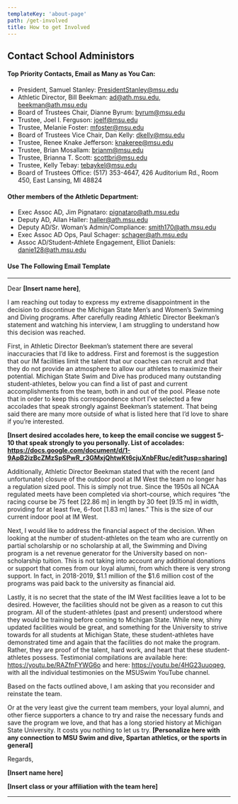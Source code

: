 ```yaml
---
templateKey: 'about-page'
path: /get-involved
title: How to get Involved
---
```

## Contact School Administors

#### Top Priority Contacts, Email as Many as You Can: 
 - President, Samuel Stanley: PresidentStanley@msu.edu 
 - Athletic Director, Bill Beekman: ad@ath.msu.edu, beekman@ath.msu.edu 
 - Board of Trustees Chair, Dianne Byrum: byrum@msu.edu
 - Trustee, Joel I. Ferguson: joelf@msu.edu
 - Trustee, Melanie Foster: mfoster@msu.edu 
 - Board of Trustees Vice Chair, Dan Kelly: dkelly@msu.edu 
 - Trustee, Renee Knake Jefferson: knakeree@msu.edu 
 - Trustee, Brian Mosallam: brianm@msu.edu 
 - Trustee, Brianna T. Scott: scottbri@msu.edu 
 - Trustee, Kelly Tebay: tebaykel@msu.edu 
 - Board of Trustees Office: (517) 353-4647, 426 Auditorium Rd., Room 450, East Lansing, MI 48824

#### Other members of the Athletic Department: 
 - Exec Assoc AD, Jim Pignataro: pignataro@ath.msu.edu 
 - Deputy AD, Allan Haller: haller@ath.msu.edu 
 - Deputy AD/Sr. Woman’s Admin/Compliance: smith170@ath.msu.edu 
 - Exec Assoc AD Ops, Paul Schager: schager@ath.msu.edu 
 - Assoc AD/Student-Athlete Engagement, Elliot Daniels: danie128@ath.msu.edu 

#### Use The Following Email Template
------
Dear **[Insert name here]**,

I am reaching out today to express my extreme disappointment in the decision to discontinue the Michigan State Men’s and Women’s Swimming and Diving programs. After carefully reading Athletic Director Beekman’s statement and watching his interview, I am struggling to understand how this decision was reached.

First, in Athletic Director Beekman’s statement there are several inaccuracies that I’d like to address. First and foremost is the suggestion that our IM facilities limit the talent that our coaches can recruit and that they do not provide an atmosphere to allow our athletes to maximize their potential. Michigan State Swim and Dive has produced many outstanding student-athletes, below you can find a list of past and current accomplishments from the team, both in and out of the pool. Please note that in order to keep this correspondence short I’ve selected a few accolades that speak strongly against Beekman’s statement. That being said there are many more outside of what is listed here that I’d love to share if you’re interested.

**[Insert desired accolades here, to keep the email concise we suggest 5-10 that speak strongly to you personally. List of accolades: https://docs.google.com/document/d/1-9ApB2izBcZMzSpSPwR_r3GMxjQhtwKt6cjuXnbFRuc/edit?usp=sharing]**

Additionally, Athletic Director Beekman stated that with the recent (and unfortunate) closure of the outdoor pool at IM West the team no longer has a regulation sized pool. This is simply not true. Since the 1950s all NCAA regulated meets have been completed via short-course, which requires “the racing course be 75 feet [22.86 m] in length by 30 feet [9.15 m] in width, providing for at least five, 6-foot [1.83 m] lanes.” This is the size of our current indoor pool at IM West.

Next, I would like to address the financial aspect of the decision. When looking at the number of student-athletes on the team who are currently on partial scholarship or no scholarship at all, the Swimming and Diving program is a net revenue generator for the University based on non-scholarship tuition. This is not taking into account any additional donations or support that comes from our loyal alumni, from which there is very strong support. In fact, in 2018-2019, $1.1 million of the $1.6 million cost of the programs was paid back to the university as financial aid.

Lastly, it is no secret that the state of the IM West facilities leave a lot to be desired. However, the facilities should not be given as a reason to cut this program. All of the student-athletes (past and present) understood where they would be training before coming to Michigan State. While new, shiny updated facilities would be great, and something for the University to strive towards for all students at Michigan State, these student-athletes have demonstrated time and again that the facilities do not make the program. Rather, they are proof of the talent, hard work, and heart that these student-athletes possess. Testimonial compilations are available here: https://youtu.be/RAZfnFYWG6o and here: https://youtu.be/4HG23uuoqeg, with all the individual testimonies on the MSUSwim YouTube channel.

Based on the facts outlined above, I am asking that you reconsider and reinstate the team.

Or at the very least give the current team members, your loyal alumni, and other fierce supporters a chance to try and raise the necessary funds and save the program we love, and that has a long storied history at Michigan State University. It costs you nothing to let us try. **[Personalize here with any connection to MSU Swim and dive, Spartan athletics, or the sports in general]**

Regards,

**[Insert name here]**

**[Insert class or your affiliation with the team here]**

------
